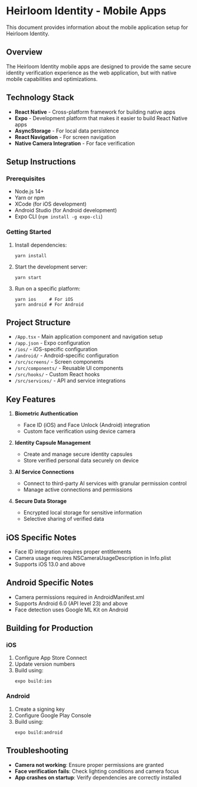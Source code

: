 # Heirloom Identity - Mobile Apps

This document provides information about the mobile application setup for Heirloom Identity.

## Overview

The Heirloom Identity mobile apps are designed to provide the same secure identity verification experience as the web application, but with native mobile capabilities and optimizations.

## Technology Stack

- **React Native** - Cross-platform framework for building native apps
- **Expo** - Development platform that makes it easier to build React Native apps
- **AsyncStorage** - For local data persistence
- **React Navigation** - For screen navigation
- **Native Camera Integration** - For face verification

## Setup Instructions

### Prerequisites

- Node.js 14+
- Yarn or npm
- XCode (for iOS development)
- Android Studio (for Android development)
- Expo CLI (`npm install -g expo-cli`)

### Getting Started

1. Install dependencies:
   ```
   yarn install
   ```

2. Start the development server:
   ```
   yarn start
   ```

3. Run on a specific platform:
   ```
   yarn ios     # For iOS
   yarn android # For Android
   ```

## Project Structure

- `/App.tsx` - Main application component and navigation setup
- `/app.json` - Expo configuration
- `/ios/` - iOS-specific configuration
- `/android/` - Android-specific configuration
- `/src/screens/` - Screen components
- `/src/components/` - Reusable UI components
- `/src/hooks/` - Custom React hooks
- `/src/services/` - API and service integrations

## Key Features

1. **Biometric Authentication**
   - Face ID (iOS) and Face Unlock (Android) integration
   - Custom face verification using device camera

2. **Identity Capsule Management**
   - Create and manage secure identity capsules
   - Store verified personal data securely on device

3. **AI Service Connections**
   - Connect to third-party AI services with granular permission control
   - Manage active connections and permissions

4. **Secure Data Storage**
   - Encrypted local storage for sensitive information
   - Selective sharing of verified data

## iOS Specific Notes

- Face ID integration requires proper entitlements
- Camera usage requires NSCameraUsageDescription in Info.plist
- Supports iOS 13.0 and above

## Android Specific Notes

- Camera permissions required in AndroidManifest.xml
- Supports Android 6.0 (API level 23) and above
- Face detection uses Google ML Kit on Android

## Building for Production

### iOS
1. Configure App Store Connect
2. Update version numbers
3. Build using:
   ```
   expo build:ios
   ```

### Android
1. Create a signing key
2. Configure Google Play Console
3. Build using:
   ```
   expo build:android
   ```

## Troubleshooting

- **Camera not working**: Ensure proper permissions are granted
- **Face verification fails**: Check lighting conditions and camera focus
- **App crashes on startup**: Verify dependencies are correctly installed